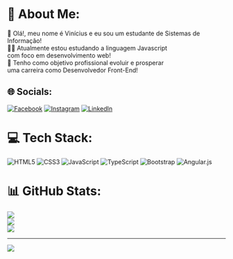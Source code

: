 # 💫 About Me:
🖖 Olá!, meu nome é Vinícius e eu sou um estudante de Sistemas de Informação!<br>👨‍💻 Atualmente estou estudando a linguagem Javascript<br>com foco em desenvolvimento web!<br>💼 Tenho como objetivo profissional evoluir e prosperar <br>uma carreira como Desenvolvedor Front-End!


## 🌐 Socials:
[![Facebook](https://img.shields.io/badge/Facebook-%231877F2.svg?logo=Facebook&logoColor=white)](https://facebook.com/https://www.facebook.com/profile.php?id=100005865222174) [![Instagram](https://img.shields.io/badge/Instagram-%23E4405F.svg?logo=Instagram&logoColor=white)](https://instagram.com/https://www.instagram.com/quinofrombrazil/) [![LinkedIn](https://img.shields.io/badge/LinkedIn-%230077B5.svg?logo=linkedin&logoColor=white)](https://linkedin.com/in/https://www.linkedin.com/in/vinicius-aquino107/) 

# 💻 Tech Stack:
![HTML5](https://img.shields.io/badge/html5-%23E34F26.svg?style=plastic&logo=html5&logoColor=white) ![CSS3](https://img.shields.io/badge/css3-%231572B6.svg?style=plastic&logo=css3&logoColor=white) ![JavaScript](https://img.shields.io/badge/javascript-%23323330.svg?style=plastic&logo=javascript&logoColor=%23F7DF1E) ![TypeScript](https://img.shields.io/badge/typescript-%23007ACC.svg?style=plastic&logo=typescript&logoColor=white) ![Bootstrap](https://img.shields.io/badge/bootstrap-%23563D7C.svg?style=plastic&logo=bootstrap&logoColor=white) ![Angular.js](https://img.shields.io/badge/angular.js-%23E23237.svg?style=plastic&logo=angularjs&logoColor=white)
# 📊 GitHub Stats:
![](https://github-readme-stats.vercel.app/api?username=viniaquino&theme=midnight-purple&hide_border=false&include_all_commits=false&count_private=false)<br/>
![](https://github-readme-streak-stats.herokuapp.com/?user=viniaquino&theme=midnight-purple&hide_border=false)<br/>
![](https://github-readme-stats.vercel.app/api/top-langs/?username=viniaquino&theme=midnight-purple&hide_border=false&include_all_commits=false&count_private=false&layout=compact)

---
[![](https://visitcount.itsvg.in/api?id=viniaquino&icon=0&color=6)](https://visitcount.itsvg.in)

<!-- Proudly created with GPRM ( https://gprm.itsvg.in ) -->
